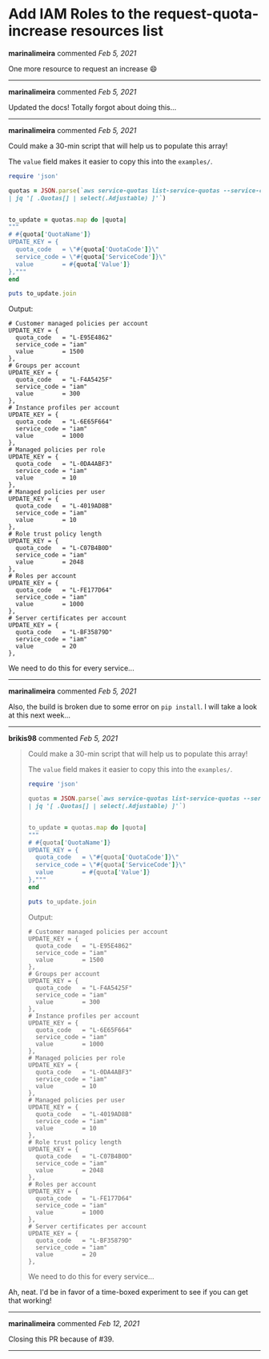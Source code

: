 # Add IAM Roles to the request-quota-increase resources list

**marinalimeira** commented *Feb 5, 2021*

One more resource to request an increase 😄 
<br />
***


**marinalimeira** commented *Feb 5, 2021*

Updated the docs! Totally forgot about doing this...
***

**marinalimeira** commented *Feb 5, 2021*

Could make a 30-min script that will help us to populate this array!

The `value` field makes it easier to copy this into the `examples/`.
```ruby
require 'json'

quotas = JSON.parse(`aws service-quotas list-service-quotas --service-code iam --region us-east-1
| jq '[ .Quotas[] | select(.Adjustable) ]'`)


to_update = quotas.map do |quota|
"""
# #{quota['QuotaName']}
UPDATE_KEY = {
  quota_code   = \"#{quota['QuotaCode']}\"
  service_code = \"#{quota['ServiceCode']}\"
  value        = #{quota['Value']}
},"""
end

puts to_update.join
```
Output:
```
# Customer managed policies per account
UPDATE_KEY = {
  quota_code   = "L-E95E4862"
  service_code = "iam"
  value        = 1500
},
# Groups per account
UPDATE_KEY = {
  quota_code   = "L-F4A5425F"
  service_code = "iam"
  value        = 300
},
# Instance profiles per account
UPDATE_KEY = {
  quota_code   = "L-6E65F664"
  service_code = "iam"
  value        = 1000
},
# Managed policies per role
UPDATE_KEY = {
  quota_code   = "L-0DA4ABF3"
  service_code = "iam"
  value        = 10
},
# Managed policies per user
UPDATE_KEY = {
  quota_code   = "L-4019AD8B"
  service_code = "iam"
  value        = 10
},
# Role trust policy length
UPDATE_KEY = {
  quota_code   = "L-C07B4B0D"
  service_code = "iam"
  value        = 2048
},
# Roles per account
UPDATE_KEY = {
  quota_code   = "L-FE177D64"
  service_code = "iam"
  value        = 1000
},
# Server certificates per account
UPDATE_KEY = {
  quota_code   = "L-BF35879D"
  service_code = "iam"
  value        = 20
},
```

We need to do this for every service...
***

**marinalimeira** commented *Feb 5, 2021*

Also, the build is broken due to some error on `pip install`. I will take a look at this next week...
***

**brikis98** commented *Feb 5, 2021*

> Could make a 30-min script that will help us to populate this array!
> 
> The `value` field makes it easier to copy this into the `examples/`.
> 
> ```ruby
> require 'json'
> 
> quotas = JSON.parse(`aws service-quotas list-service-quotas --service-code iam --region us-east-1
> | jq '[ .Quotas[] | select(.Adjustable) ]'`)
> 
> 
> to_update = quotas.map do |quota|
> """
> # #{quota['QuotaName']}
> UPDATE_KEY = {
>   quota_code   = \"#{quota['QuotaCode']}\"
>   service_code = \"#{quota['ServiceCode']}\"
>   value        = #{quota['Value']}
> },"""
> end
> 
> puts to_update.join
> ```
> 
> Output:
> 
> ```
> # Customer managed policies per account
> UPDATE_KEY = {
>   quota_code   = "L-E95E4862"
>   service_code = "iam"
>   value        = 1500
> },
> # Groups per account
> UPDATE_KEY = {
>   quota_code   = "L-F4A5425F"
>   service_code = "iam"
>   value        = 300
> },
> # Instance profiles per account
> UPDATE_KEY = {
>   quota_code   = "L-6E65F664"
>   service_code = "iam"
>   value        = 1000
> },
> # Managed policies per role
> UPDATE_KEY = {
>   quota_code   = "L-0DA4ABF3"
>   service_code = "iam"
>   value        = 10
> },
> # Managed policies per user
> UPDATE_KEY = {
>   quota_code   = "L-4019AD8B"
>   service_code = "iam"
>   value        = 10
> },
> # Role trust policy length
> UPDATE_KEY = {
>   quota_code   = "L-C07B4B0D"
>   service_code = "iam"
>   value        = 2048
> },
> # Roles per account
> UPDATE_KEY = {
>   quota_code   = "L-FE177D64"
>   service_code = "iam"
>   value        = 1000
> },
> # Server certificates per account
> UPDATE_KEY = {
>   quota_code   = "L-BF35879D"
>   service_code = "iam"
>   value        = 20
> },
> ```
> 
> We need to do this for every service...

Ah, neat. I'd be in favor of a time-boxed experiment to see if you can get that working! 
***

**marinalimeira** commented *Feb 12, 2021*

Closing this PR because of #39.
***

